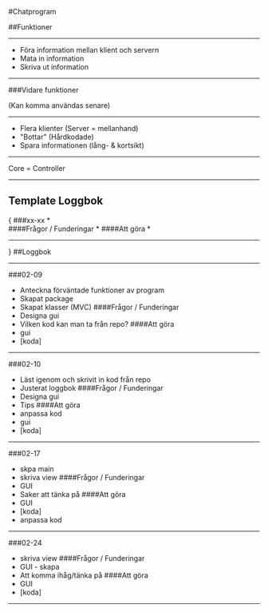 #Chatprogram

##Funktioner
****
- Föra information mellan klient och servern 
- Mata in information 
- Skriva ut information

****
###Vidare funktioner 

(Kan komma användas senare)
****
- Flera klienter (Server = mellanhand)
- "Bottar" (Hårdkodade)
- Spara informationen (lång- & kortsikt)
****

Core = Controller

****

## Template Loggbok
{
###xx-xx
*  
####Frågor / Funderingar
* 
####Att göra
* 
****
}
##Loggbok
****
###02-09
* Anteckna förväntade funktioner av program
* Skapat package 
* Skapat klasser (MVC)
####Frågor / Funderingar
* Designa gui 
* Vilken kod kan man ta från repo?
####Att göra
* gui
* [koda]
****
###02-10
* Läst igenom och skrivit in kod från repo
* Justerat loggbok
####Frågor / Funderingar
* Designa gui
* Tips 
####Att göra
* anpassa kod
* gui
* [koda]
****
###02-17
* skpa main
* skriva view
####Frågor / Funderingar
* GUI
* Saker att tänka på
####Att göra
* GUI
* [koda]
* anpassa kod
****
###02-24
* skriva view
####Frågor / Funderingar
* GUI - skapa
* Att komma ihåg/tänka på
####Att göra
* GUI
* [koda]
****